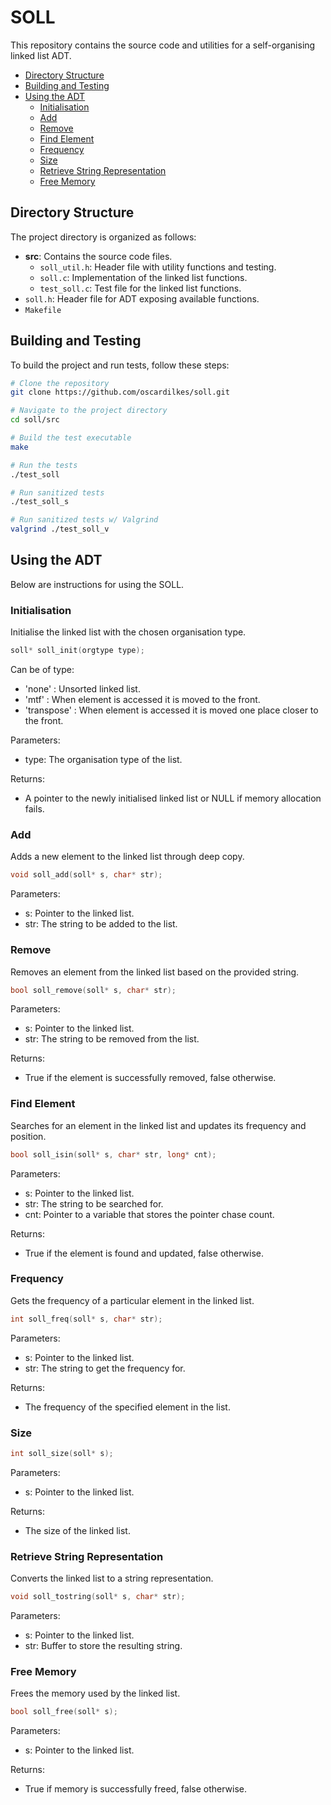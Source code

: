 # SOLL

This repository contains the source code and utilities for a self-organising linked list ADT.

- [Directory Structure](#directory-structure)
- [Building and Testing](#building-and-testing)
- [Using the ADT](#using-the-adt)
  - [Initialisation](#initialisation)
  - [Add](#add)
  - [Remove](#remove)
  - [Find Element](#find-element)
  - [Frequency](#frequency)
  - [Size](#size)
  - [Retrieve String Representation](#retrieve-string-representation)
  - [Free Memory](#free-memory)
                                           
## Directory Structure

The project directory is organized as follows:

- **src**: Contains the source code files.
  - `soll_util.h`: Header file with utility functions and testing.
  - `soll.c`: Implementation of the linked list functions.
  - `test_soll.c`: Test file for the linked list functions.
- `soll.h`: Header file for ADT exposing available functions.
- `Makefile`

## Building and Testing

To build the project and run tests, follow these steps:

```bash
# Clone the repository
git clone https://github.com/oscardilkes/soll.git

# Navigate to the project directory
cd soll/src

# Build the test executable
make

# Run the tests
./test_soll

# Run sanitized tests
./test_soll_s

# Run sanitized tests w/ Valgrind
valgrind ./test_soll_v
```

## Using the ADT
Below are instructions for using the SOLL.
### Initialisation
Initialise the linked list with the chosen organisation type.  
```c
soll* soll_init(orgtype type);
```
Can be of type:  
- 'none'      : Unsorted linked list.  
- 'mtf'       : When element is accessed it is moved to the front.  
- 'transpose' : When element is accessed it is moved one place closer to the front.

Parameters:  
- type: The organisation type of the list.
  
Returns:  
- A pointer to the newly initialised linked list or NULL if memory allocation fails.

### Add
Adds a new element to the linked list through deep copy.
```c
void soll_add(soll* s, char* str);
```
Parameters:
- s: Pointer to the linked list.
- str: The string to be added to the list.
  
### Remove
Removes an element from the linked list based on the provided string.
```c
bool soll_remove(soll* s, char* str);
```
Parameters:
- s: Pointer to the linked list.
- str: The string to be removed from the list.
  
Returns:
- True if the element is successfully removed, false otherwise.

### Find Element
Searches for an element in the linked list and updates its frequency and position.
```c
bool soll_isin(soll* s, char* str, long* cnt);
```
Parameters:
- s: Pointer to the linked list.
- str: The string to be searched for.
- cnt: Pointer to a variable that stores the pointer chase count.
  
Returns:
- True if the element is found and updated, false otherwise.

### Frequency
Gets the frequency of a particular element in the linked list.
```c
int soll_freq(soll* s, char* str);
```
Parameters:
- s: Pointer to the linked list.
- str: The string to get the frequency for.
  
Returns:
- The frequency of the specified element in the list.

### Size
```c
int soll_size(soll* s);
```
Parameters:
- s: Pointer to the linked list.
  
Returns:
- The size of the linked list.

### Retrieve String Representation
Converts the linked list to a string representation.
```c
void soll_tostring(soll* s, char* str);
```
Parameters:
- s: Pointer to the linked list.
- str: Buffer to store the resulting string.

### Free Memory
Frees the memory used by the linked list.
```c
bool soll_free(soll* s);
```
Parameters:
- s: Pointer to the linked list.
  
Returns:
- True if memory is successfully freed, false otherwise.
  
